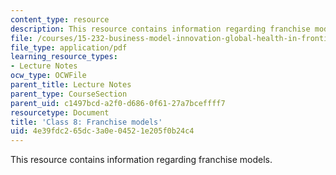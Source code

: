 ```yaml
---
content_type: resource
description: This resource contains information regarding franchise models.
file: /courses/15-232-business-model-innovation-global-health-in-frontier-markets-fall-2013/4e39fdc265dc3a0e04521e205f0b24c4_MIT15_232F13_Class8.pdf
file_type: application/pdf
learning_resource_types:
- Lecture Notes
ocw_type: OCWFile
parent_title: Lecture Notes
parent_type: CourseSection
parent_uid: c1497bcd-a2f0-d686-0f61-27a7bceffff7
resourcetype: Document
title: 'Class 8: Franchise models'
uid: 4e39fdc2-65dc-3a0e-0452-1e205f0b24c4
---
```

This resource contains information regarding franchise models.

